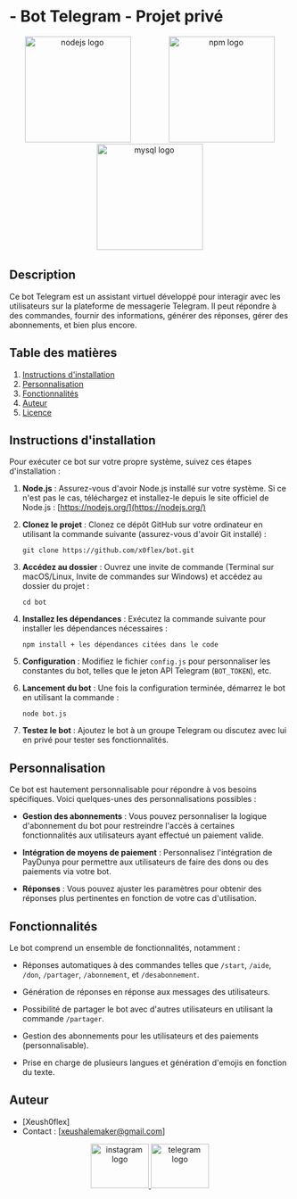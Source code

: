 # - Bot Telegram - Projet privé 

<div align="center">
 <img src="https://cdn.jsdelivr.net/gh/devicons/devicon/icons/nodejs/nodejs-original.svg" height="190" alt="nodejs logo"  />
  <img width="60" />
 <img src="https://cdn.jsdelivr.net/gh/devicons/devicon/icons/npm/npm-original-wordmark.svg" height="190" alt="npm logo"  />
  <img width="60" />
  <img src="https://cdn.jsdelivr.net/gh/devicons/devicon/icons/mysql/mysql-original.svg" height="190" alt="mysql logo"  />
  <img width="60" />
   </div>
   
## Description

Ce bot Telegram est un assistant virtuel développé pour interagir avec les utilisateurs sur la plateforme de messagerie Telegram. Il peut répondre à des commandes, fournir des informations, générer des réponses, gérer des abonnements, et bien plus encore.

## Table des matières

1. [Instructions d'installation](#instructions-dinstallation)
2. [Personnalisation](#personnalisation)
3. [Fonctionnalités](#fonctionnalités)
4. [Auteur](#auteur)
5. [Licence](#licence)

## Instructions d'installation

Pour exécuter ce bot sur votre propre système, suivez ces étapes d'installation :

1. **Node.js** : Assurez-vous d'avoir Node.js installé sur votre système. Si ce n'est pas le cas, téléchargez et installez-le depuis le site officiel de Node.js : [https://nodejs.org/](https://nodejs.org/)

2. **Clonez le projet** : Clonez ce dépôt GitHub sur votre ordinateur en utilisant la commande suivante (assurez-vous d'avoir Git installé) :
   ```
   git clone https://github.com/x0flex/bot.git
   ```

3. **Accédez au dossier** : Ouvrez une invite de commande (Terminal sur macOS/Linux, Invite de commandes sur Windows) et accédez au dossier du projet :
   ```
   cd bot
   ```

4. **Installez les dépendances** : Exécutez la commande suivante pour installer les dépendances nécessaires :
   ```
   npm install + les dépendances citées dans le code
   ```

5. **Configuration** : Modifiez le fichier `config.js` pour personnaliser les constantes du bot, telles que le jeton API Telegram (`BOT_TOKEN`), etc.

6. **Lancement du bot** : Une fois la configuration terminée, démarrez le bot en utilisant la commande :
   ```
   node bot.js
   ```

7. **Testez le bot** : Ajoutez le bot à un groupe Telegram ou discutez avec lui en privé pour tester ses fonctionnalités.

## Personnalisation

Ce bot est hautement personnalisable pour répondre à vos besoins spécifiques. Voici quelques-unes des personnalisations possibles :

- **Gestion des abonnements** : Vous pouvez personnaliser la logique d'abonnement du bot pour restreindre l'accès à certaines fonctionnalités aux utilisateurs ayant effectué un paiement valide.

- **Intégration de moyens de paiement** : Personnalisez l'intégration de PayDunya pour permettre aux utilisateurs de faire des dons ou des paiements via votre bot.

- **Réponses** : Vous pouvez ajuster les paramètres pour obtenir des réponses plus pertinentes en fonction de votre cas d'utilisation.

## Fonctionnalités

Le bot comprend un ensemble de fonctionnalités, notamment :

- Réponses automatiques à des commandes telles que `/start`, `/aide`, `/don`, `/partager`, `/abonnement`, et `/desabonnement`.

- Génération de réponses en réponse aux messages des utilisateurs.

- Possibilité de partager le bot avec d'autres utilisateurs en utilisant la commande `/partager`.

- Gestion des abonnements pour les utilisateurs et des paiements (personnalisable).

- Prise en charge de plusieurs langues et génération d'emojis en fonction du texte.


## Auteur

- [Xeush0flex]
- Contact : [xeushalemaker@gmail.com]

<div align="center">
<a href="https://instagram.com/xeush0flex" target="_blank">
    <img src="https://raw.githubusercontent.com/maurodesouza/profile-readme-generator/master/src/assets/icons/social/instagram/default.svg" width="104" height="80" alt="instagram logo"  />
  </a>
  <a href="https://t.me/xeush0flex" target="_blank">
    <img src="https://raw.githubusercontent.com/maurodesouza/profile-readme-generator/master/src/assets/icons/social/telegram/default.svg" width="104" height="80" alt="telegram logo"  />
  </a>
</div>


